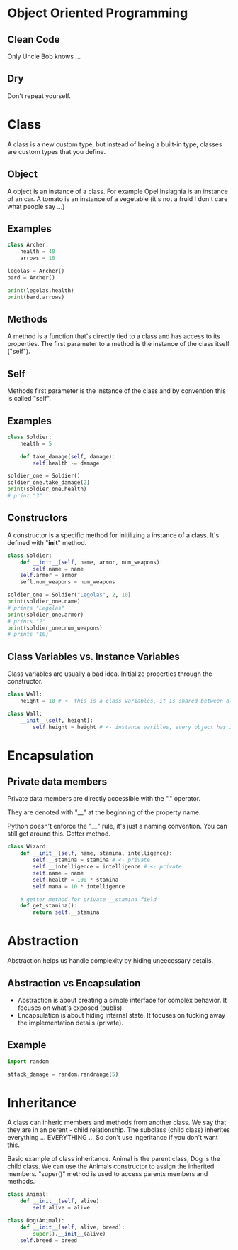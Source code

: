 # Object Oriented Programming

## Clean Code

Only Uncle Bob knows ...

## Dry

Don't repeat yourself.

# Class

A class is a new custom type, but instead of being a built-in type, classes are custom types that you define.

## Object

A object is an instance of a class. For example Opel Insiagnia is an instance of an car. A tomato is an instance of a vegetable (it's not a fruid I don't care what people say ...)

## Examples

```python
class Archer:
    health = 40
    arrows = 10

legolas = Archer()
bard = Archer()

print(legolas.health)
print(bard.arrows)
```

## Methods

A method is a function that's directly tied to a class and has access to its properties.
The first parameter to a method is the instance of the class itself ("self").

## Self
Methods first parameter is the instance of the class and by convention this is called "self".

## Examples

```python
class Soldier:
    health = 5

    def take_damage(self, damage):
        self.health -= damage

soldier_one = Soldier()
soldier_one.take_damage(2)
print(soldier_one.health)
# print "3"
```

## Constructors

A constructor is a specific method for initilizing a instance of a class.
It's defined with "__init__" method.

```python
class Soldier:
    def __init__(self, name, armor, num_weapons):
        self.name = name
	self.armor = armor
	sefl.num_weapons = num_weapons

soldier_one = Soldier("Legolas", 2, 10)
print(soldier_one.name)
# prints "Legolas"
print(soldier_one.armor)
# prints "2"
print(soldier_one.num_weapons)
# prints "10)
```

## Class Variables vs. Instance Variables

Class variables are usually a bad idea. Initialize properties through the constructor.

```python
class Wall:
    height = 10 # <- this is a class variables, it is shared between all instances of the Wall class
```

```python
class Wall:
    __init__(self, height):
        self.height = height # <- instance varibles, every object has it's own value
```

# Encapsulation

## Private data members
Private data members are directly accessible with the "." operator.

They are denoted with "__" at the beginning of the property name.

Python doesn't enforce the "__" rule, it's just a naming convention. You can still get around this. Getter method.

```python
class Wizard:
    def __init__(self, name, stamina, intelligence):
        self.__stamina = stamina # <- private
        self.__intelligence = intelligence # <- private
        self.name = name
        self.health = 100 * stamina
        self.mana = 10 * intelligence

    # getter method for private __stamina field
    def get_stamina():
        return self.__stamina
```

# Abstraction

Abstraction helps us handle complexity by hiding uneecessary details.

## Abstraction vs Encapsulation

- Abstraction is about creating a simple interface for complex behavior. It focuses on what's exposed (publis).
- Encapsulation is about hiding internal state. It focuses on tucking away the implementation details (private).

## Example

```python
import random

attack_damage = random.randrange(5)
```

# Inheritance

A class can inheric members and methods from another class. We say that they are in an perent - child relationship.
The subclass (child class) inherites everything ... EVERYTHING ... So don't use ingeritance if you don't want this.

Basic example of class inheritance. Animal is the parent class, Dog is the child class. We can use the Animals constructor to assign the inherited members. "super()" method is used to access parents members and methods.

```python
class Animal:
    def __init__(self, alive):
        self.alive = alive

class Dog(Animal):
    def __init__(self, alive, breed):
        super().__init__(alive)
	self.breed = breed
